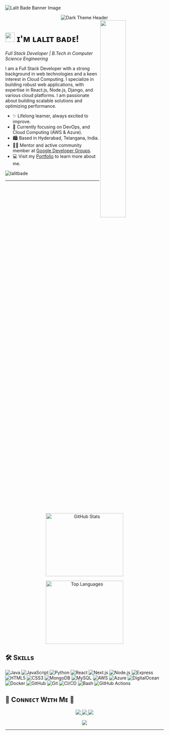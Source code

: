 <!--Banner-->
![Lalit Bade Banner Image](https://miro.medium.com/v2/resize:fit:1400/format:webp/1*GNFNf_V7rj_C2YUCeZNzsw.jpeg)

<!--Header Image for Dark Theme-->
<div align="center">
  <img src="https://img.shields.io/static/v1?label=Welcome+to+My+Profile&message=Lalit+Bade&color=2e3b4e&style=for-the-badge&logo=github&logoColor=white" alt="Dark Theme Header"/>
</div>

<!--Night Owl image-->
<div>
  <img align="right" width="40%" src="https://owlbertsio-resized.s3.amazonaws.com/Popper.psd.full.png">
</div>

<!--Header Name-->
# <img src="https://emojis.slackmojis.com/emojis/images/1531849430/4246/blob-sunglasses.gif?1531849430" width="30"/> ɪ'ᴍ ʟᴀʟɪᴛ ʙᴀᴅᴇ! 
*Full Stack Developer | B.Tech in Computer Science Engineering*
<br /> 

<!--Start Intro-->               
<p align="left">I am a Full Stack Developer with a strong background in web technologies and a keen interest in Cloud Computing. I specialize in building robust web applications, with expertise in React.js, Node.js, Django, and various cloud platforms. I am passionate about building scalable solutions and optimizing performance.</p>

- ✨ Lifelong learner, always excited to improve.
- 🌱 Currently focusing on DevOps, and Cloud Computing (AWS & Azure).
- 🏙 Based in Hyderabad, Telangana, India.
- 💁‍♂️ Mentor and active community member at [Google Developer Groups](https://gdg.community.dev).
- 💻 Visit my [Portfolio](https://www.lalitbade.in) to learn more about me.

<!--End Intro-->

<!--Profile Count Badge-->
<p align="left">
  <img src="https://komarev.com/ghpvc/?username=lalitbade&label=Profile%20views&color=770677&style=for-the-badge&logo=star" alt="lalitbade" style="padding-right:20px;" />
</p>

---

<!--GitHub Stats-->


<p align="center">
  <!-- GitHub Stats -->
  <img src="https://github-readme-stats.vercel.app/api?username=lalitbade&show_icons=true&count_private=true&hide_title=true&hide=prs&theme=dark&bg_color=2e3b4e" alt="GitHub Stats" width="70%" height="200px" />

</p>
<p align="center">
  <!-- Top Languages -->
  <img src="https://github-readme-stats.vercel.app/api/top-langs/?username=lalitbade&layout=compact&langs_count=8&theme=dark&bg_color=2e3b4e" alt="Top Languages" width="70%" height="200px" />
</p>


## 🛠 Sᴋɪʟʟs

![Java](https://img.shields.io/badge/Java-%23F7DF1E?style=for-the-badge&logo=java&logoColor=black) 
![JavaScript](https://img.shields.io/badge/JavaScript-%23F7DF1E?style=for-the-badge&logo=javascript&logoColor=black) 
![Python](https://img.shields.io/badge/Python-%233776AB?style=for-the-badge&logo=python&logoColor=white)
![React](https://img.shields.io/badge/React-%2300D1F2?style=for-the-badge&logo=react&logoColor=white)
![Next.js](https://img.shields.io/badge/Next.js-%23000000?style=for-the-badge&logo=nextdotjs&logoColor=white)
![Node.js](https://img.shields.io/badge/Node.js-%23339933?style=for-the-badge&logo=node.js&logoColor=white)
![Express](https://img.shields.io/badge/Express-%23000000?style=for-the-badge&logo=express&logoColor=white)
![HTML5](https://img.shields.io/badge/HTML5-%23E34F26?style=for-the-badge&logo=html5&logoColor=white)
![CSS3](https://img.shields.io/badge/CSS3-%231572B6?style=for-the-badge&logo=css3&logoColor=white)
![MongoDB](https://img.shields.io/badge/MongoDB-%2347A248?style=for-the-badge&logo=mongodb&logoColor=white)
![MySQL](https://img.shields.io/badge/MySQL-%234479A1?style=for-the-badge&logo=mysql&logoColor=white)
![AWS](https://img.shields.io/badge/AWS-%23FF9900?style=for-the-badge&logo=amazonaws&logoColor=white)
![Azure](https://img.shields.io/badge/Azure-%230078D4?style=for-the-badge&logo=microsoftazure&logoColor=white)
![DigitalOcean](https://img.shields.io/badge/DigitalOcean-%230E8CFE?style=for-the-badge&logo=digitalocean&logoColor=white)
![Docker](https://img.shields.io/badge/Docker-%23000000?style=for-the-badge&logo=docker&logoColor=white)
![GitHub](https://img.shields.io/badge/GitHub-%23000000?style=for-the-badge&logo=github&logoColor=white)
![Git](https://img.shields.io/badge/Git-%23F05032?style=for-the-badge&logo=git&logoColor=white)
![CI/CD](https://img.shields.io/badge/CI/CD-%230A88C7?style=for-the-badge&logo=github-actions&logoColor=white)
![Bash](https://img.shields.io/badge/Bash-%23121011?style=for-the-badge&logo=gnubash&logoColor=white)
![GitHub Actions](https://img.shields.io/badge/GitHub_Actions-%23121011?style=for-the-badge&logo=github-actions&logoColor=white)


<!--Contact Section-->  
## 🤝 Cᴏɴɴᴇᴄᴛ Wɪᴛʜ Mᴇ 🤝
<p align="center">
  <a href="mailto:badelalit13@gmail.com">
    <img src="https://img.shields.io/badge/Email-badelalit13@gmail.com-red?style=for-the-badge&logo=gmail&logoColor=white" />
  </a>
  <a href="https://www.linkedin.com/in/lalitbade/">
    <img src="https://img.shields.io/badge/LinkedIn-lalitbade-blue?style=for-the-badge&logo=linkedin&logoColor=white" />
  </a>
  <a href="https://github.com/lalitbade">
    <img src="https://img.shields.io/badge/GitHub-lalitbade-black?style=for-the-badge&logo=github&logoColor=white" />
  </a>
</p>
<p align="center">
  <a href="https://www.lalitbade.in">
    <img src="https://img.shields.io/badge/Portfolio-lalitbade.in-green?style=for-the-badge&logo=google-chrome&logoColor=white" />
  </a>
</p>

---
